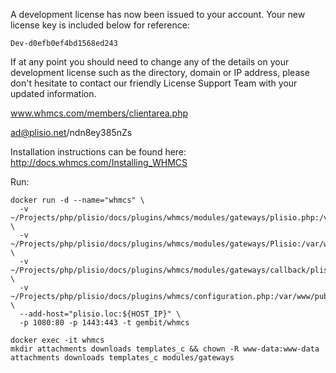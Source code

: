 A development license has now been issued to your account.  Your new license key is included below for reference:

    Dev-d0efb0ef4bd1568ed243

If at any point you should need to change any of the details on your development license such as the directory, domain or IP address, please don't hesitate to contact our friendly License Support Team with your updated information.

www.whmcs.com/members/clientarea.php

ad@plisio.net/ndn8ey385nZs


Installation instructions can be found here: http://docs.whmcs.com/Installing_WHMCS

Run:
```
docker run -d --name="whmcs" \
  -v ~/Projects/php/plisio/docs/plugins/whmcs/modules/gateways/plisio.php:/var/www/public/modules/gateways/plisio.php \
  -v ~/Projects/php/plisio/docs/plugins/whmcs/modules/gateways/Plisio:/var/www/public/modules/gateways/Plisio \
  -v ~/Projects/php/plisio/docs/plugins/whmcs/modules/gateways/callback/plisio.php:/var/www/public/modules/gateways/callback/plisio.php \
  -v ~/Projects/php/plisio/docs/plugins/whmcs/configuration.php:/var/www/public/configuration.php  \
  --add-host="plisio.loc:${HOST_IP}" \
  -p 1080:80 -p 1443:443 -t gembit/whmcs

docker exec -it whmcs
mkdir attachments downloads templates_c && chown -R www-data:www-data attachments downloads templates_c modules/gateways
```